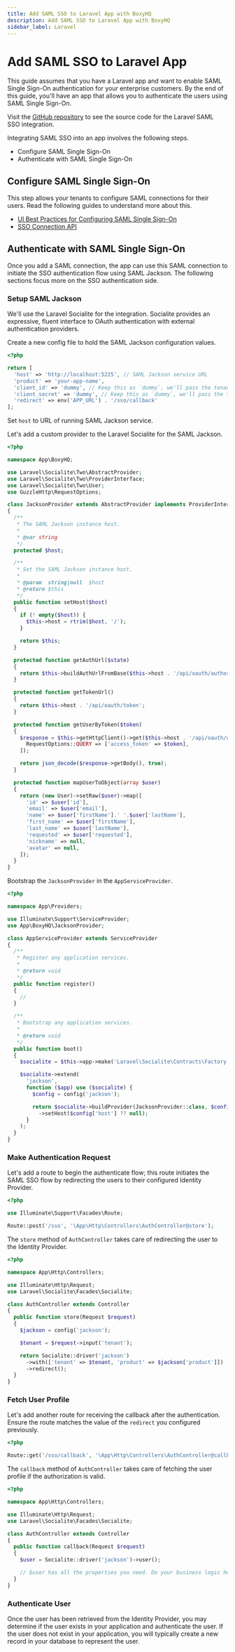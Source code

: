 ```yaml
---
title: Add SAML SSO to Laravel App with BoxyHQ
description: Add SAML SSO to Laravel App with BoxyHQ
sidebar_label: Laravel
---
```


# Add SAML SSO to Laravel App

This guide assumes that you have a Laravel app and want to enable SAML Single Sign-On authentication for your enterprise customers. By the end of this guide, you'll have an app that allows you to authenticate the users using SAML Single Sign-On.

Visit the [GitHub repository](https://github.com/boxyhq/php-examples/tree/main/laravel-enterprise-sso) to see the source code for the Laravel SAML SSO integration.

Integrating SAML SSO into an app involves the following steps.

- Configure SAML Single Sign-On
- Authenticate with SAML Single Sign-On

## Configure SAML Single Sign-On

This step allows your tenants to configure SAML connections for their users. Read the following guides to understand more about this.

- [UI Best Practices for Configuring SAML Single Sign-On](/guides/jackson/configuring-saml-sso)
- [SSO Connection API](/docs/jackson/sso-flow/)

## Authenticate with SAML Single Sign-On

Once you add a SAML connection, the app can use this SAML connection to initiate the SSO authentication flow using SAML Jackson. The following sections focus more on the SSO authentication side.

### Setup SAML Jackson

We'll use the Laravel Socialite for the integration. Socialite provides an expressive, fluent interface to OAuth authentication with external authentication providers.

Create a new config file to hold the SAML Jackson configuration values.

```php title="config/jackson.php"
<?php

return [
  'host' => 'http://localhost:5225', // SAML Jackson service URL
  'product' => 'your-app-name',
  'client_id' => 'dummy', // Keep this as `dummy`, we'll pass the tenant & product as dynamic params
  'client_secret' => 'dummy', // Keep this as `dummy`, we'll pass the tenant & product as dynamic params
  'redirect' => env('APP_URL') . '/sso/callback'
];
```

Set `host` to URL of running SAML Jackson service.

Let's add a custom provider to the Laravel Socialite for the SAML Jackson.

```php title="app/BoxyHQ/JacksonProvider.php"
<?php

namespace App\BoxyHQ;

use Laravel\Socialite\Two\AbstractProvider;
use Laravel\Socialite\Two\ProviderInterface;
use Laravel\Socialite\Two\User;
use GuzzleHttp\RequestOptions;

class JacksonProvider extends AbstractProvider implements ProviderInterface
{
  /**
   * The SAML Jackson instance host.
   *
   * @var string
   */
  protected $host;

  /**
   * Set the SAML Jackson instance host.
   *
   * @param  string|null  $host
   * @return $this
   */
  public function setHost($host)
  {
    if (! empty($host)) {
      $this->host = rtrim($host, '/');
    }

    return $this;
  }

  protected function getAuthUrl($state)
  {
    return $this->buildAuthUrlFromBase($this->host . '/api/oauth/authorize', $state);
  }

  protected function getTokenUrl()
  {
    return $this->host . '/api/oauth/token';
  }

  protected function getUserByToken($token)
  {
    $response = $this->getHttpClient()->get($this->host . '/api/oauth/userinfo', [
      RequestOptions::QUERY => ['access_token' => $token],
    ]);

    return json_decode($response->getBody(), true);
  }

  protected function mapUserToObject(array $user)
  {
    return (new User)->setRaw($user)->map([
      'id' => $user['id'],
      'email' => $user['email'],
      'name' => $user['firstName'].' '.$user['lastName'],
      'first_name' => $user['firstName'],
      'last_name' => $user['lastName'],
      'requested' => $user['requested'],
      'nickname' => null,
      'avatar' => null,
    ]);
  }
}
```

Bootstrap the `JacksonProvider` in the `AppServiceProvider`.

```php title="app/Providers/AppServiceProvider.php"
<?php

namespace App\Providers;

use Illuminate\Support\ServiceProvider;
use App\BoxyHQ\JacksonProvider;

class AppServiceProvider extends ServiceProvider
{
  /**
   * Register any application services.
   *
   * @return void
   */
  public function register()
  {
    //
  }

  /**
   * Bootstrap any application services.
   *
   * @return void
   */
  public function boot()
  {
    $socialite = $this->app->make('Laravel\Socialite\Contracts\Factory');

    $socialite->extend(
      'jackson',
      function ($app) use ($socialite) {
        $config = config('jackson');

        return $socialite->buildProvider(JacksonProvider::class, $config)
          ->setHost($config['host'] ?? null);
      }
    );
  }
}
```

### Make Authentication Request

Let's add a route to begin the authenticate flow; this route initiates the SAML SSO flow by redirecting the users to their configured Identity Provider.

```php title="routes/web.php"
<?php

use Illuminate\Support\Facades\Route;

Route::post('/sso', '\App\Http\Controllers\AuthController@store');
```

The `store` method of `AuthController` takes care of redirecting the user to the Identity Provider.

```php title="app/Http/Controllers/AuthController.php"
<?php

namespace App\Http\Controllers;

use Illuminate\Http\Request;
use Laravel\Socialite\Facades\Socialite;

class AuthController extends Controller
{
  public function store(Request $request)
  {
    $jackson = config('jackson');

    $tenant = $request->input('tenant');

    return Socialite::driver('jackson')
      ->with(['tenant' => $tenant, 'product' => $jackson['product']])
      ->redirect();
  }
}
```

### Fetch User Profile

Let's add another route for receiving the callback after the authentication. Ensure the route matches the value of the `redirect` you configured previously.

```php title="routes/web.php"
<?php

Route::get('/sso/callback', '\App\Http\Controllers\AuthController@callback');
```

The `callback` method of `AuthController` takes care of fetching the user profile if the authorization is valid.

```php title="app/Http/Controllers/AuthController.php"
<?php

namespace App\Http\Controllers;

use Illuminate\Http\Request;
use Laravel\Socialite\Facades\Socialite;

class AuthController extends Controller
{
  public function callback(Request $request)
  {
    $user = Socialite::driver('jackson')->user();

    // $user has all the properties you need. Do your business logic here.
  }
}
```

### Authenticate User

Once the user has been retrieved from the Identity Provider, you may determine if the user exists in your application and authenticate the user. If the user does not exist in your application, you will typically create a new record in your database to represent the user.
